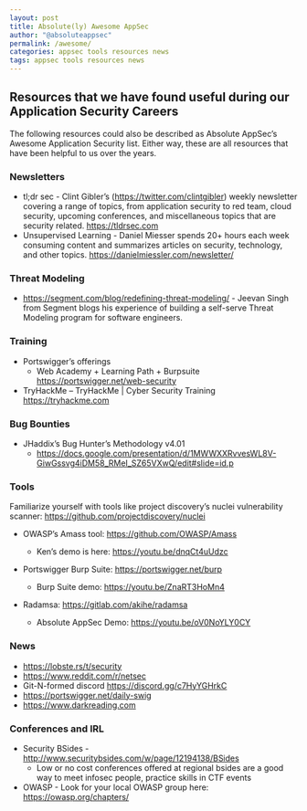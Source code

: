 ```yaml
---
layout: post
title: Absolute(ly) Awesome AppSec
author: "@absoluteappsec"
permalink: /awesome/
categories: appsec tools resources news
tags: appsec tools resources news
---
```

## Resources that we have found useful during our Application Security Careers

The following resources could also be described as Absolute AppSec’s Awesome Application Security list. Either way, these are all resources that have been helpful to us over the years.

### Newsletters

* tl;dr sec - Clint Gibler’s (https://twitter.com/clintgibler) weekly newsletter covering a range of topics, from application security to red team, cloud security, upcoming conferences, and miscellaneous topics that are security related. https://tldrsec.com
* Unsupervised Learning - Daniel Miesser spends 20+ hours each week consuming content and summarizes articles on security, technology, and other topics. https://danielmiessler.com/newsletter/

### Threat Modeling

* https://segment.com/blog/redefining-threat-modeling/ - Jeevan Singh from Segment blogs his experience of building a self-serve Threat Modeling program for software engineers.

### Training

* Portswigger’s offerings
  * Web Academy + Learning Path + Burpsuite https://portswigger.net/web-security
* TryHackMe – TryHackMe | Cyber Security Training https://tryhackme.com

### Bug Bounties

* JHaddix’s Bug Hunter’s Methodology v4.01
    * https://docs.google.com/presentation/d/1MWWXXRvvesWL8V-GiwGssvg4iDM58_RMeI_SZ65VXwQ/edit#slide=id.p

### Tools

Familiarize yourself with tools like project discovery’s nuclei vulnerability scanner: https://github.com/projectdiscovery/nuclei

* OWASP’s Amass tool: https://github.com/OWASP/Amass
  * Ken’s demo is here: https://youtu.be/dnqCt4uUdzc

* Portswigger Burp Suite: https://portswigger.net/burp
  * Burp Suite demo: https://youtu.be/ZnaRT3HoMn4

* Radamsa: https://gitlab.com/akihe/radamsa
  * Absolute AppSec Demo: https://youtu.be/oV0NoYLY0CY

### News

* https://lobste.rs/t/security
* https://www.reddit.com/r/netsec
* Git-N-formed discord https://discord.gg/c7HyYGHrkC
* https://portswigger.net/daily-swig
* https://www.darkreading.com

### Conferences and IRL

* Security BSides - http://www.securitybsides.com/w/page/12194138/BSides
    * Low or no cost conferences offered at regional bsides are a good way to meet infosec people, practice skills in CTF events
* OWASP - Look for your local OWASP group here: https://owasp.org/chapters/
